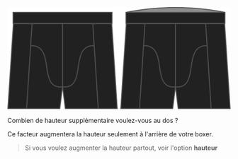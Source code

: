 ![L'option hauteur supplémentaire dos pour Bruce](./backrise.svg)

Combien de hauteur supplémentaire voulez-vous au dos ?

Ce facteur augmentera la hauteur seulement à l'arrière de votre boxer.

> Si vous voulez augmenter la hauteur partout, voir l'option **hauteur**
